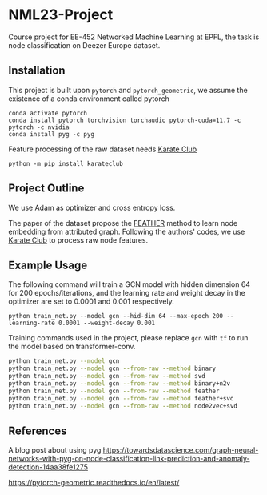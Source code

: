 # NML23-Project

Course project for EE-452 Networked Machine Learning at EPFL, the task is node classification on Deezer Europe dataset.

## Installation

This project is built upon `pytorch` and `pytorch_geometric`, we assume the existence of a conda environment called pytorch

```
conda activate pytorch
conda install pytorch torchvision torchaudio pytorch-cuda=11.7 -c pytorch -c nvidia
conda install pyg -c pyg
```

Feature processing of the raw dataset needs [Karate Club](https://github.com/benedekrozemberczki/karateclub)

```
python -m pip install karateclub
```

## Project Outline

We use Adam as optimizer and cross entropy loss.

The paper of the dataset propose the [FEATHER](https://arxiv.org/abs/2005.07959) method to learn node embedding from attributed graph.
Following the authors' codes, we use [Karate Club](https://github.com/benedekrozemberczki/karateclub) to process raw node features.

## Example Usage

The following command will train a GCN model with hidden dimension 64 for 200 epochs/iterations, and the learning rate and weight decay in the optimizer are set to 0.0001 and 0.001 respectively.

```
python train_net.py --model gcn --hid-dim 64 --max-epoch 200 --learning-rate 0.0001 --weight-decay 0.001
```

Training commands used in the project, please replace `gcn` with `tf` to run the model based on transformer-conv.

```bash
python train_net.py --model gcn
python train_net.py --model gcn --from-raw --method binary
python train_net.py --model gcn --from-raw --method svd
python train_net.py --model gcn --from-raw --method binary+n2v
python train_net.py --model gcn --from-raw --method feather
python train_net.py --model gcn --from-raw --method feather+svd
python train_net.py --model gcn --from-raw --method node2vec+svd
```

## References

A blog post about using pyg https://towardsdatascience.com/graph-neural-networks-with-pyg-on-node-classification-link-prediction-and-anomaly-detection-14aa38fe1275

https://pytorch-geometric.readthedocs.io/en/latest/
